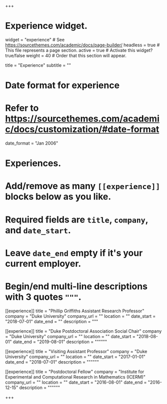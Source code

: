 +++
# Experience widget.
widget = "experience"  # See https://sourcethemes.com/academic/docs/page-builder/
headless = true  # This file represents a page section.
active = true  # Activate this widget? true/false
weight = 40  # Order that this section will appear.

title = "Experience"
subtitle = ""

# Date format for experience
#   Refer to https://sourcethemes.com/academic/docs/customization/#date-format
date_format = "Jan 2006"

# Experiences.
#   Add/remove as many `[[experience]]` blocks below as you like.
#   Required fields are `title`, `company`, and `date_start`.
#   Leave `date_end` empty if it's your current employer.
#   Begin/end multi-line descriptions with 3 quotes `"""`.
[[experience]]
  title = "Phillip Griffiths Assistant Research Professor"
  company = "Duke University"
  company_url = ""
  location = ""
  date_start = "2018-07-01"
  date_end = ""
  description = """

[[experience]]
  title = "Duke Postdoctoral Association Social Chair"
  company = "Duke University"
  company_url = ""
  location = ""
  date_start = "2018-08-01"
  date_end = "2019-08-01"
  description = """"""

[[experience]]
  title = "Visiting Assistant Professor"
  company = "Duke University"
  company_url = ""
  location = ""
  date_start = "2017-01-01"
  date_end = "2018-07-01"
  description = """"""
  
[[experience]]
  title = "Postdoctoral Fellow"
  company = "Institute for Experimental and Computational Research in Mathematics (ICERM)"
  company_url = ""
  location = ""
  date_start = "2016-08-01"
  date_end = "2016-12-15"
  description = """"""

+++
